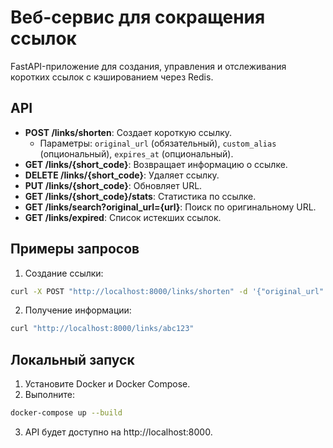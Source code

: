 # Веб-сервис для сокращения ссылок

FastAPI-приложение для создания, управления и отслеживания коротких ссылок с кэшированием через Redis.

## API

- **POST /links/shorten**: Создает короткую ссылку.
  - Параметры: `original_url` (обязательный), `custom_alias` (опциональный), `expires_at` (опциональный).
- **GET /links/{short_code}**: Возвращает информацию о ссылке.
- **DELETE /links/{short_code}**: Удаляет ссылку.
- **PUT /links/{short_code}**: Обновляет URL.
- **GET /links/{short_code}/stats**: Статистика по ссылке.
- **GET /links/search?original_url={url}**: Поиск по оригинальному URL.
- **GET /links/expired**: Список истекших ссылок.

## Примеры запросов

1. Создание ссылки:
```bash
curl -X POST "http://localhost:8000/links/shorten" -d '{"original_url": "https://example.com"}' -H "Content-Type: application/json"
```
2. Получение информации:
```bash
curl "http://localhost:8000/links/abc123"
```

## Локальный запуск

1. Установите Docker и Docker Compose.
2. Выполните:
```bash
docker-compose up --build
```
3. API будет доступно на http://localhost:8000.